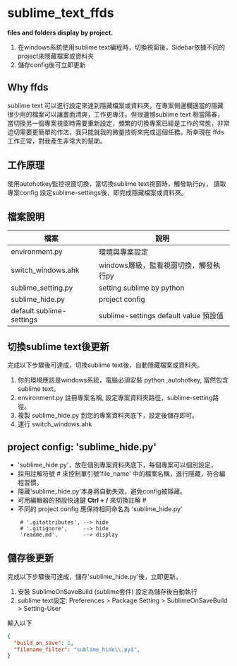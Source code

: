# sublime_text_ffds
**files and folders display by project.**

1. 在windows系統使用sublime text編程時，切換視窗後，Sidebar依據不同的project來隱藏檔案或資料夾
2. 儲存config後可立即更新

## Why ffds
sublime text 可以進行設定來達到隱藏檔案或資料夾，在專案側邊欄適當的隱藏很少用的檔案可以讓畫面清爽，工作更專注。但很遺憾sublime text 相當陽春，當切換另一個專案視窗時需要重新設定，頻繁的切換專案已經是工作的常態，非常迫切需要更簡單的作法，我只能就我的微量技術來完成這個任務。所幸現在 ffds 工作正常，對我產生非常大的幫助。

## 工作原理
使用autohotkey監控視窗切換，當切換sublime text視窗時，觸發執行py，
讀取專案config 設定sublime-settings後，即完成隱藏檔案或資料夾。

## 檔案說明

|檔案|說明|
|--|--|
|environment.py           | 環境與專案設定                        |
|switch_windows.ahk       | windows層級，監看視窗切換，觸發執行py   |
|sublime_setting.py       | setting sublime by python             |
|sublime_hide.py          | project config                        |
|default.sublime-settings | sublime-settings default value 預設值 |

## 切換sublime text後更新
完成以下步驟後可達成，切換sublime text後，自動隱藏檔案或資料夾。

1. 你的環境應該是windows系統，電腦必須安裝 python ,autohotkey, 當然包含sublime text。
2. environment.py 註冊專案名稱, 設定專案資料夾路徑，sublime-setting路徑。
3. 複製 sublime_hide.py 到您的專案資料夾底下，設定後儲存即可。
4. 運行 switch_windows.ahk

## project config: 'sublime_hide.py'

- 'sublime_hide.py'，放在個別專案資料夾底下，每個專案可以個別設定，
- 採用註解符號 # 來控制單引號'file_name' 中的檔案名稱，進行隱藏，符合編程習慣。
- 隱藏'sublime_hide.py'本身將自動失效，避免config被隱藏。
- 可用編輯器的預設快速鍵 **Ctrl + /** 來切換註解 #
- 不同的 project config 應保持相同命名為 'sublime_hide.py'

```
    # '.gitattributes', --> hide
    # '.gitignore',     --> hide
    'readme.md',        --> display
```

## 儲存後更新
完成以下步驟後可達成，儲存'sublime_hide.py'後，立即更新。

1. 安裝 SublimeOnSaveBuild (sublime套件) 設定為儲存後自動執行
2. sublime text設定: Preferences > Package Setting > SublimeOnSaveBuild > Setting-User

輸入以下
```json
{
  "build_on_save": 1,
  "filename_filter": "sublime_hide\\.py$",
}
```

